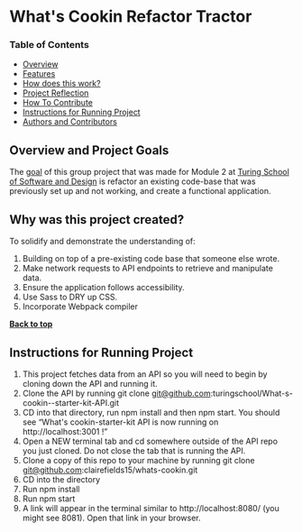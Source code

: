 # What's Cookin Refactor Tractor 
### Table of Contents
- [Overview](#overview-and-project-goals)
- [Features](#features)
- [How does this work?](#how-does-this-work)
- [Project Reflection](#project-reflection)
- [How To Contribute](#want-to-contribute)
- [Instructions for Running Project](#Instructions-for-running-project)
- [Authors and Contributors](#credits)

## Overview and Project Goals
The [goal](https://frontend.turing.edu/projects/module-2/refactor-tractor-wc.html) of this group project that was made for Module  2 at [Turing School of Software and Design](https://turing.io/) is refactor an existing code-base that was previously set up and not working, and create a functional application.

## Why was this project created?
To solidify and demonstrate the understanding of:
1. Building on top of a pre-existing code base that someone else wrote. 
2. Make network requests to API endpoints to retrieve and manipulate data.
3. Ensure the application follows accessibility.
4. Use Sass to DRY up CSS.
5. Incorporate Webpack compiler


**[Back to top](#table-of-contents)**

## Instructions for Running Project
1. This project fetches data from an API so you will need to begin by cloning down the API and running it.
2. Clone the API by running git clone git@github.com:turingschool/What-s-cookin--starter-kit-API.git
3. CD into that directory, run npm install and then npm start. You should see “What's cookin-starter-kit API is now running on http://localhost:3001 !”
4. Open a NEW terminal tab and cd somewhere outside of the API repo you just cloned. Do not close the tab that is running the API.
5. Clone a copy of this repo to your machine by running git clone git@github.com:clairefields15/whats-cookin.git
6. CD into the directory
7. Run npm install
8. Run npm start
9. A link will appear in the terminal similar to http://localhost:8080/ (you might see 8081). Open that link in your browser.



